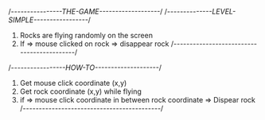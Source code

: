 /*----------------THE-GAME-------------------*/
/*--------------LEVEL-SIMPLE-----------------*/
1. Rocks are flying randomly on the screen
2. If => mouse clicked on rock => disappear rock
/*-------------------------------------------*/

/*-----------------HOW-TO--------------------*/
1. Get mouse click coordinate (x,y)
2. Get rock coordinate (x,y) while flying
3. if => mouse click coordinate in between rock
    coordinate => Dispear rock
/*-------------------------------------------*/